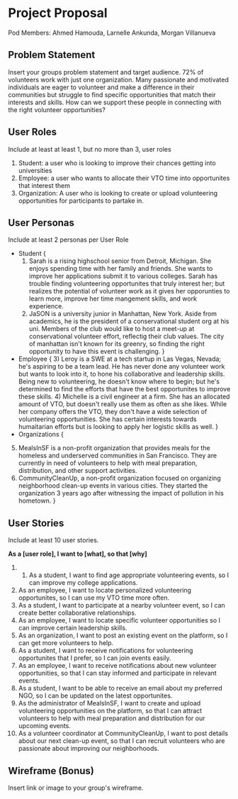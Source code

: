 # Project Proposal

Pod Members: Ahmed Hamouda, Larnelle Ankunda, Morgan Villanueva

## Problem Statement

Insert your groups problem statement and target audience.
72% of volunteers work with just one organization. Many passionate and motivated individuals are eager to volunteer and make a difference in their communities but struggle to find specific opportunities that match their interests and skills. How can we support these people in connecting with the right volunteer opportunities?

## User Roles

Include at least at least 1, but no more than 3, user roles
1) Student: a user who is looking to improve their chances getting into universities
2) Employee: a user who wants to allocate their VTO time into opportunites that interest them
3) Organization: A user who is looking to create or upload volunteering opportunities for participants to partake in. 


## User Personas

Include at least 2 personas per User Role
- Student {
  1) Sarah is a rising highschool senior from Detroit, Michigan. She enjoys spending time with her family and friends. She wants to improve her applications submit it to various colleges. Sarah has trouble finding volunteering opportunites that truly interest her; but realizes the potential of volunteer work as it gives her opporunties to learn more, improve her time mangement skills, and work experience.
  2) JaSON is a university junior in Manhattan, New York. Aside from academics, he is the president of a conservational student org at his uni. Members of the club would like to host a meet-up at conservational volunteer effort, reflectig their club values. The city of manhattan isn't known for its greenry, so finding the right opportunity to have this event is challenging. 
}
- Employee {
  3) Leroy is a SWE at a tech startup in Las Vegas, Nevada; he's aspiring to be a team lead. He has never done any volunteer work but wants to look into it, to hone his collaborative and leadership skills. Being new to volunteering, he doesn't know where to begin; but he's determined to find the efforts that have the best opportunites to improve these skills.
  4) Michelle is a civil engineer at a firm. She has an allocated amount of VTO, but doesn't really use them as often as she likes. While her company offers the VTO, they don't have a wide selection of volunteering opportunities. She has certain interests towards humaitarian efforts but is looking to apply her logistic skills as well. 
}
- Organizations {
5) MealsInSF is a non-profit organization that provides meals for the homeless and underserved communities in San Francisco. They are currently in need of volunteers to help with meal preparation, distribution, and other support activities.
6) CommunityCleanUp, a non-profit organization focused on organizing neighborhood clean-up events in various cities. They started the organization 3 years ago after witnessing the impact of pollution in his hometown.
}


## User Stories

Include at least 10 user stories.

 **As a [user role], I want to [what], so that [why]**
1. 1. As a student, I want to find age appropriate volunteering events, so I can improve my college applications. 
2. As an employee, I want to locate personalized volunteering opportunites, so I can use my VTO time more often.
3. As a student, I want to participate at a nearby volunteer event, so I can create better collaborative relationships.
4. As an employee, I want to locate specific volunteer opportunities so I can improve certain leadership skills.
5. As an organization, I want to post an existing event on the platform, so I can get more volunteers to help.
6. As a student, I want to receive notifications for volunteering opportunites that I prefer, so I can join events easily.
7. As an employee, I want to receive notifications about new volunteer opportunities, so that I can stay informed and participate in relevant events.
8. As a student, I want to be able to receive an email about my preferred NGO, so I can be updated on the latest opportunites.
9. As the administrator of MealsInSF, I want to create and upload volunteering opportunities on the platform, so that I can attract volunteers to help with meal preparation and distribution for our upcoming events.
10. As a volunteer coordinator at CommunityCleanUp, I want to post details about our next clean-up event, so that I can recruit volunteers who are passionate about improving our neighborhoods.


 

## Wireframe (Bonus)

Insert link or image to your group's wireframe. 
